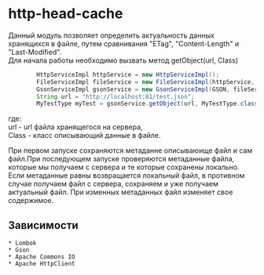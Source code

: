 # http-head-cache

Данный модуль позволяет определить актуальность данных хранящихся в файле, путем сравнивания  "ETag", "Content-Length" и "Last-Modified".<br>
Для начала работы необходимо вызвать метод getObject(url, Class)

```java
		HttpServiceImpl httpService = new HttpServiceImpl();
		FileServiceImpl fileService = new FileServiceImpl(httpService, GSON, CHARSET);
		GsonServiceImpl gsonService = new GsonServiceImpl(GSON, fileService);	
		String url = "http://localhost:81/test.json";
		MyTestType myTest = gsonService.getObject(url, MyTestType.class);
```
где: <br>
url - url файла хранящегося на сервера,<br>
Class - класс описывающий данные в файле.<br>

При первом запуске сохраняются метаданне описываюище файл и сам файл.При последующем запуске проверяются метаданные файла, которые мы получаем с сервера и те которые сохранены локально. Если метаданные равны возвращается локальный файл, в противном случае получаем файл с сервера, сохраняем и уже получаем актуальный файл.
При изменных метаданных файл изменяет свое содержимое.

## Зависимости
	* Lombok
	* Gson
	* Apache Commons IO
	* Apache HttpClient
